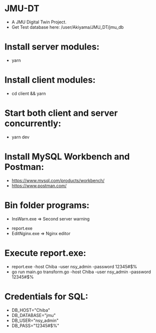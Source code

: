 # JMU-DT

- A JMU Digital Twin Project.
- Get Test database here: /user/Akiyama/JMU_DT/jmu_db

# Install server modules:

- yarn

# Install client modules:

- cd client && yarn

# Start both client and server concurrently:

- yarn dev

# Install MySQL Workbench and Postman:

- https://www.mysql.com/products/workbench/
- https://www.postman.com/

# Bin folder programs:

- InsWarn.exe => Second server warning
<!-- - ExcelCore.exe => Report creator -->
- report.exe
- EditNginx.exe => Nginx editor
<!-- - ToPdf.exe => Pdf converter -->

# Execute report.exe:

- report.exe -host Chiba -user nsy_admin -password 12345#$%
- go run main.go transform.go -host Chiba -user nsy_admin -password 12345#$%

# Credentials for SQL:

- DB_HOST="Chiba"
- DB_DATABASE="jmu"
- DB_USER="nsy_admin"
- DB_PASS="12345#$%"
